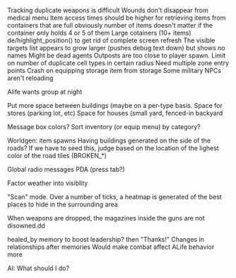 Tracking duplicate weapons is difficult
Wounds don't disappear from medical menu
Item access times should be higher for retrieving items from containers that are full
	obviously number of items doesn't matter if the container only holds 4 or 5 of them
	Large cotainers (10+ items)
de/highlight_position() to get rid of complete screen refresh
The visible targets list appears to grow larger (pushes debug text down) but shows no names
	Might be dead agents
Outposts are too close to player spawn.
Limit on number of duplicate cell types in certain radius
Need multiple zone entry points
Crash on equipping storage item from storage
Some military NPCs aren't reloading

Alife wants group at night

Put more space between buildings (maybe on a per-type basis.
	Space for stores (parking lot, etc)
	Space for houses (small yard, fenced-in backyard

Message box colors?
Sort inventory (or equip menu) by category?

Worldgen: item spawns
Having buildings generated on the side of the roads?
	If we have to seed this, judge based on the location of the lighest color of the road tiles (BROKEN_*)

Global radio messages
	PDA (press tab?)

Factor weather into visiblity

"Scan" mode. Over a number of ticks, a heatmap is generated of the
	best places to hide in the surrounding area

When weapons are dropped, the magazines inside the guns are not disowned.dd

healed_by memory to boost leadership?
	then "Thanks!"
	Changes in relationships after memories
		Would make combat affect ALife behavior more
		
		
		
AI: What should I do?

